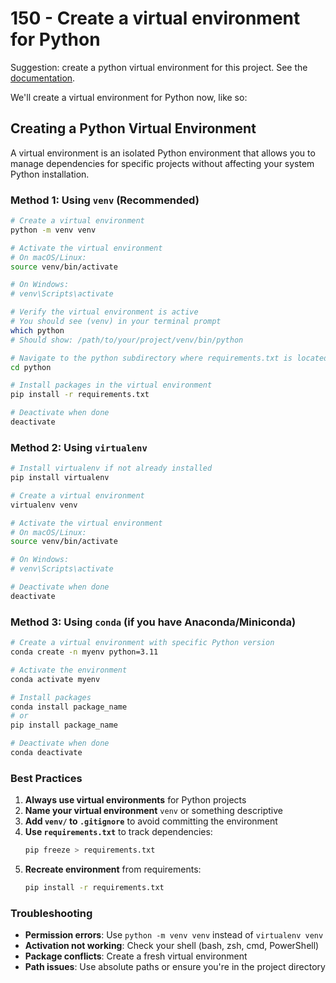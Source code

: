 # 150 - Create a virtual environment for Python

Suggestion: create a python virtual environment for this project. See the [documentation](https://docs.python.org/3/library/venv.html).

We'll create a virtual environment for Python now, like so:

## Creating a Python Virtual Environment

A virtual environment is an isolated Python environment that allows you to manage dependencies for specific projects without affecting your system Python installation.

### Method 1: Using `venv` (Recommended)

```bash
# Create a virtual environment
python -m venv venv

# Activate the virtual environment
# On macOS/Linux:
source venv/bin/activate

# On Windows:
# venv\Scripts\activate

# Verify the virtual environment is active
# You should see (venv) in your terminal prompt
which python
# Should show: /path/to/your/project/venv/bin/python

# Navigate to the python subdirectory where requirements.txt is located
cd python

# Install packages in the virtual environment
pip install -r requirements.txt

# Deactivate when done
deactivate
```

### Method 2: Using `virtualenv`

```bash
# Install virtualenv if not already installed
pip install virtualenv

# Create a virtual environment
virtualenv venv

# Activate the virtual environment
# On macOS/Linux:
source venv/bin/activate

# On Windows:
# venv\Scripts\activate

# Deactivate when done
deactivate
```

### Method 3: Using `conda` (if you have Anaconda/Miniconda)

```bash
# Create a virtual environment with specific Python version
conda create -n myenv python=3.11

# Activate the environment
conda activate myenv

# Install packages
conda install package_name
# or
pip install package_name

# Deactivate when done
conda deactivate
```

### Best Practices

1. **Always use virtual environments** for Python projects
2. **Name your virtual environment** `venv` or something descriptive
3. **Add `venv/` to `.gitignore`** to avoid committing the environment
4. **Use `requirements.txt`** to track dependencies:
   ```bash
   pip freeze > requirements.txt
   ```
5. **Recreate environment** from requirements:
   ```bash
   pip install -r requirements.txt
   ```

### Troubleshooting

- **Permission errors**: Use `python -m venv venv` instead of `virtualenv venv`
- **Activation not working**: Check your shell (bash, zsh, cmd, PowerShell)
- **Package conflicts**: Create a fresh virtual environment
- **Path issues**: Use absolute paths or ensure you're in the project directory